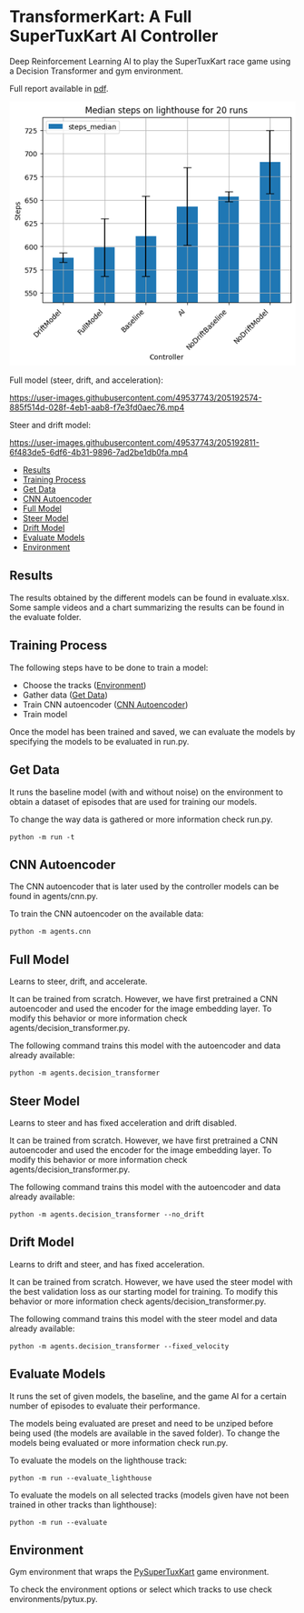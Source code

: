 # TransformerKart: A Full SuperTuxKart AI Controller

Deep Reinforcement Learning AI to play the SuperTuxKart race game using a Decision Transformer and gym environment.

Full report available in [pdf](dec-transformer-supertux.pdf).

![Summary chart](evaluate/lighthouse_chart.png)

Full model (steer, drift, and acceleration):

https://user-images.githubusercontent.com/49537743/205192574-885f514d-028f-4eb1-aab8-f7e3fd0aec76.mp4

Steer and drift model:

https://user-images.githubusercontent.com/49537743/205192811-6f483de5-6df6-4b31-9896-7ad2be1db0fa.mp4

- [Results](#results)
- [Training Process](#training-process)
- [Get Data](#get-data)
- [CNN Autoencoder](#cnn-autoencoder)
- [Full Model](#full-model)
- [Steer Model](#steer-model)
- [Drift Model](#drift-model)
- [Evaluate Models](#evaluate-models)
- [Environment](#environment)

## Results

The results obtained by the different models can be found in evaluate.xlsx.
Some sample videos and a chart summarizing the results can be found in the evaluate folder.

## Training Process

The following steps have to be done to train a model:

- Choose the tracks ([Environment](#environment))
- Gather data ([Get Data](#get-data))
- Train CNN autoencoder ([CNN Autoencoder](#cnn-autoencoder))
- Train model

Once the model has been trained and saved, we can evaluate the models by specifying the models to be evaluated in run.py.

## Get Data

It runs the baseline model (with and without noise) on the environment to obtain a dataset of episodes that are used for training our models.

To change the way data is gathered or more information check run.py.

```
python -m run -t
```

## CNN Autoencoder

The CNN autoencoder that is later used by the controller models can be found in agents/cnn.py.

To train the CNN autoencoder on the available data:

```
python -m agents.cnn
```

## Full Model

Learns to steer, drift, and accelerate.

It can be trained from scratch. However, we have first pretrained a CNN autoencoder and used the encoder for the image embedding layer.
To modify this behavior or more information check agents/decision_transformer.py.

The following command trains this model with the autoencoder and data already available:
```
python -m agents.decision_transformer 
```

## Steer Model

Learns to steer and has fixed acceleration and drift disabled.

It can be trained from scratch. However, we have first pretrained a CNN autoencoder and used the encoder for the image embedding layer.
To modify this behavior or more information check agents/decision_transformer.py.

The following command trains this model with the autoencoder and data already available:
```
python -m agents.decision_transformer --no_drift 
```

## Drift Model

Learns to drift and steer, and has fixed acceleration. 

It can be trained from scratch. However, we have used the steer model with the best validation loss as our starting model for training.
To modify this behavior or more information check agents/decision_transformer.py.

The following command trains this model with the steer model and data already available:
```
python -m agents.decision_transformer --fixed_velocity 
```

## Evaluate Models

It runs the set of given models, the baseline, and the game AI for a certain number of episodes to evaluate their performance.

The models being evaluated are preset and need to be unziped before being used (the models are available in the saved folder).
To change the models being evaluated or more information check run.py.

To evaluate the models on the lighthouse track:
```
python -m run --evaluate_lighthouse
```

To evaluate the models on all selected tracks (models given have not been trained in other tracks than lighthouse):

```
python -m run --evaluate
```

## Environment

Gym environment that wraps the [PySuperTuxKart](https://github.com/philkr/pystk) game environment.

To check the environment options or select which tracks to use check environments/pytux.py.

